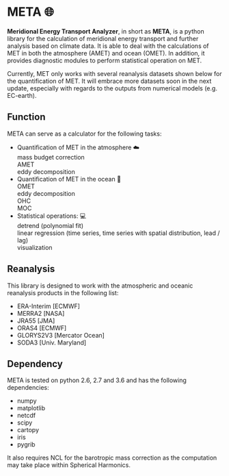 # META :globe_with_meridians:
**Meridional Energy Transport Analyzer**, in short as **META**, is a python library for the calculation of meridional energy transport and further analysis based on climate data. It is able to deal with the calculations of MET in both the atmosphere (AMET) and ocean (OMET). In addition, it provides diagnostic modules to perform statistical operation on MET.<br/>

Currently, MET only works with several reanalysis datasets shown below for the quantification of MET. It will embrace more datasets soon in the next update, especially with regards to the outputs from numerical models (e.g. EC-earth). <br />

## Function
META can serve as a calculator for the following tasks: <br>
* Quantification of MET in the atmosphere :cloud: <br>
   mass budget correction <br>
   AMET <br>
   eddy decomposition <br>
* Quantification of MET in the ocean :ocean: <br>
   OMET <br>
   eddy decomposition <br>
   OHC <br>
   MOC <br>
* Statistical operations: :computer: <br>
   detrend (polynomial fit) <br>
   linear regression (time series, time series with spatial distribution, lead / lag) <br>
   visualization <br>


## Reanalysis
This library is designed to work with the atmospheric and oceanic reanalysis products in the following list: <br>
* ERA-Interim     [ECMWF] <br>
* MERRA2          [NASA]  <br>
* JRA55           [JMA]  <br>
* ORAS4           [ECMWF] <br>
* GLORYS2V3       [Mercator Ocean] <br>
* SODA3           [Univ. Maryland] <br>

## Dependency
META is tested on python 2.6, 2.7 and 3.6 and has the following dependencies:
* numpy
* matplotlib
* netcdf
* scipy
* cartopy
* iris
* pygrib

It also requires NCL for the barotropic mass correction as the computation may take place within Spherical Harmonics.


